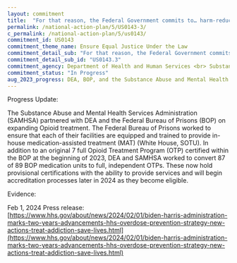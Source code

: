 ```yaml
---
layout: commitment
title:  "For that reason, the Federal Government commits to… harm-reduction, treatment, and recovery support for people with substance use disorders, including in prisons and jails;"
permalink: /national-action-plan/5/US0143-3/
c_permalink: /national-action-plan/5/us0143/
commitment_id: US0143
commitment_theme_name: Ensure Equal Justice Under the Law
commitment_detail_sub: "For that reason, the Federal Government commits to… harm-reduction, treatment, and recovery support for people with substance use disorders, including in prisons and jails;"
commitment_detail_sub_id: "US0143.3"
commitment_agency: Department of Health and Human Services <br> Substance Abuse and Mental Health Services Administration
commitment_status: "In Progress"
aug_2023_progress: DEA, BOP, and the Substance Abuse and Mental Health Services Administration (SAMHSA) have partnered to provide Medications for Opioid Use Disorder (MOUD) treatment in all 96 BOP facilities. MOUD treatment, as defined by SAMHSA, is buprenorphine, methadone, and naltrexone used to treat OUD to short-acting opioids such as heroin, morphine, and codeine, as well as semi-synthetic opioids like oxycodone and hydrocodone. All 96 BOP facilities have completed the DEA registration process and have received certification through SAMHSA to allow them to dispense MOUD.
---
```

Progress Update: 

The Substance Abuse and Mental Health Services Administration (SAMHSA) partnered with DEA and the Federal Bureau of Prisons (BOP) on expanding Opioid treatment. The Federal Bureau of Prisons worked to ensure that each of their facilities are equipped and trained to provide in-house medication-assisted treatment (MAT) (White House, SOTU). In addition to an original 7 full Opioid Treatment Program (OTP) certified within the BOP at the beginning of 2023, DEA and SAMHSA worked to convert 87 of 89 BOP medication units to full, independent OTPs. These now hold provisional certifications with the ability to provide services and will begin accreditation processes later in 2024 as they become eligible. 

Evidence: 

Feb 1, 2024 Press release: [https://www.hhs.gov/about/news/2024/02/01/biden-harris-administration-marks-two-years-advancements-hhs-overdose-prevention-strategy-new-actions-treat-addiction-save-lives.html](https://www.hhs.gov/about/news/2024/02/01/biden-harris-administration-marks-two-years-advancements-hhs-overdose-prevention-strategy-new-actions-treat-addiction-save-lives.html)  